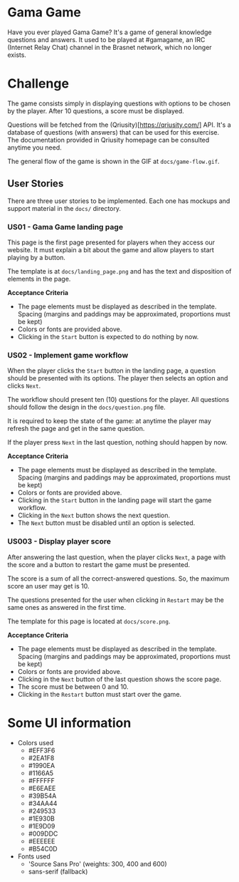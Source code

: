 # Gama Game

Have you ever played Gama Game? It's a game of general knowledge questions and
answers. It used to be played at #gamagame, an IRC (Internet Relay Chat) channel
in the Brasnet network, which no longer exists.

# Challenge

The game consists simply in displaying questions with options to be chosen by
the player. After 10 questions, a score must be displayed.

Questions will be fetched from the (Qriusity)[https://qriusity.com/] API. It's
a database of questions (with answers) that can be used for this exercise. The
documentation provided in Qriusity homepage can be consulted anytime you need.

The general flow of the game is shown in the GIF at `docs/game-flow.gif`.

## User Stories

There are three user stories to be implemented. Each one has mockups and support
material in the `docs/` directory.

### US01 - Gama Game landing page

This page is the first page presented for players when they access our website.
It must explain a bit about the game and allow players to start playing by a button.

The template is at `docs/landing_page.png` and has the text and
disposition of elements in the page.

**Acceptance Criteria**

 * The page elements must be displayed as described in the template. Spacing (margins and paddings may be approximated, proportions must be kept)
 * Colors or fonts are provided above.
 * Clicking in the `Start` button is expected to do nothing by now.

### US02 - Implement game workflow

When the player clicks the `Start` button in the landing page, a question should be
presented with its options. The player then selects an option and clicks `Next`.

The workflow should present ten (10) questions for the player. All questions should
follow the design in the `docs/question.png` file.

It is required to keep the state of the game: at anytime the player may refresh
the page and get in the same question.

If the player press `Next` in the last question, nothing should happen by now.

**Acceptance Criteria**

 * The page elements must be displayed as described in the template. Spacing (margins and paddings may be approximated, proportions must be kept)
 * Colors or fonts are provided above.
 * Clicking in the `Start` button in the landing page will start the game workflow.
 * Clicking in the `Next` button shows the next question.
 * The `Next` button must be disabled until an option is selected.

### US003 - Display player score

After answering the last question, when the player clicks `Next`, a page with
the score and a button to restart the game must be presented.

The score is a sum of all the correct-answered questions. So, the maximum score
an user may get is 10.

The questions presented for the user when clicking in `Restart` may be the same ones
as answered in the first time.

The template for this page is located at `docs/score.png`.

**Acceptance Criteria**

 * The page elements must be displayed as described in the template. Spacing (margins and paddings may be approximated, proportions must be kept)
 * Colors or fonts are provided above.
 * Clicking in the `Next` button of the last question shows the score page.
 * The score must be between 0 and 10.
 * Clicking in the `Restart` button must start over the game.

# Some UI information

 * Colors used
   * #EFF3F6
   * #2EA1F8
   * #1990EA
   * #1166A5
   * #FFFFFF
   * #E6EAEE
   * #39B54A
   * #34AA44
   * #249533
   * #1E930B
   * #1E9D09
   * #009DDC
   * #EEEEEE
   * #B54C0D
 * Fonts used
   * 'Source Sans Pro' (weights: 300, 400 and 600)
   * sans-serif (fallback)
